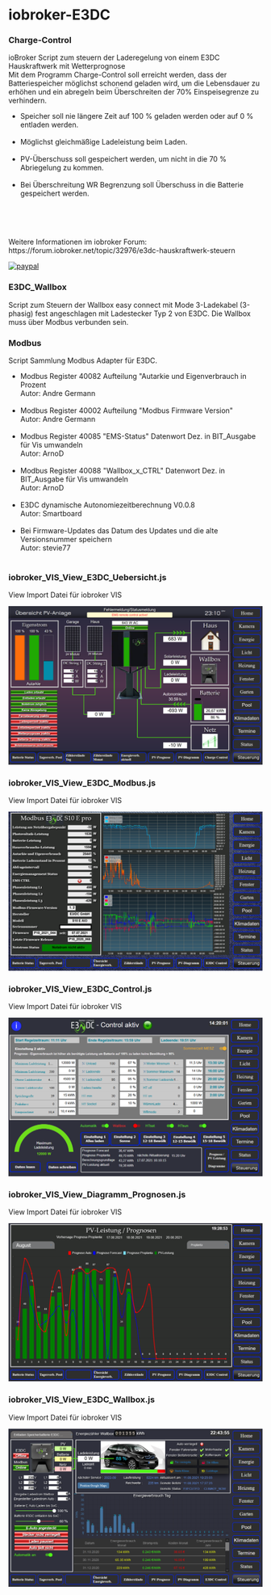 # iobroker-E3DC

<h3>Charge-Control</h3>
ioBroker Script zum steuern der Laderegelung von einem E3DC Hauskraftwerk mit Wetterprognose
<br>
Mit dem Programm Charge-Control soll erreicht werden, dass der Batteriespeicher möglichst schonend geladen wird, um die Lebensdauer zu erhöhen und ein abregeln 
beim Überschreiten der 70% Einspeisegrenze zu verhindern.<br>
<ul>
<li>Speicher soll nie längere Zeit auf 100 % geladen werden oder auf 0 % entladen werden.</li><br>
<li>Möglichst gleichmäßige Ladeleistung beim Laden.</li><br>
<li>PV-Überschuss soll gespeichert werden, um nicht in die 70 % Abriegelung zu kommen.</li><br>
<li>Bei Überschreitung WR Begrenzung soll Überschuss in die Batterie gespeichert werden.</li><br>
</ul><br><br>
<p>Weitere Informationen im iobroker Forum: https://forum.iobroker.net/topic/32976/e3dc-hauskraftwerk-steuern</p>


[![paypal](https://www.paypalobjects.com/en_US/DK/i/btn/btn_donateCC_LG.gif)](https://www.paypal.com/donate?hosted_button_id=JWM2WUT7ZACVL&source=url) 


<h3>E3DC_Wallbox</h3>
Script zum Steuern der Wallbox easy connect mit Mode 3-Ladekabel (3-phasig) fest angeschlagen mit Ladestecker Typ 2 von E3DC. Die Wallbox muss über Modbus
verbunden sein.

<h3>Modbus</h3>
<p>Script Sammlung Modbus Adapter für E3DC.</p>
<ul>
<li>Modbus Register 40082 Aufteilung "Autarkie und Eigenverbrauch in Prozent<br>Autor: Andre Germann</li><br>
<li>Modbus Register 40002 Aufteilung "Modbus Firmware Version"<br>Autor: Andre Germann</li><br>
<li>Modbus Register 40085 "EMS-Status" Datenwort Dez. in BIT_Ausgabe für Vis umwandeln<br>Autor: ArnoD</li><br>
<li>Modbus Register 40088 "Wallbox_x_CTRL" Datenwort Dez. in BIT_Ausgabe für Vis umwandeln<br>Autor: ArnoD</li><br>
<li>E3DC dynamische Autonomiezeitberechnung V0.0.8<br>Autor: Smartboard</li><br>
<li>Bei Firmware-Updates das Datum des Updates und die alte Versionsnummer speichern<br>Autor: stevie77</li><br>
</ul>

<h3>iobroker_VIS_View_E3DC_Uebersicht.js</h3>
<p>View Import Datei für iobroker VIS</p>
<p><a target="_blank" rel="noopener noreferrer" href="https://github.com/ArnoD15/iobroker_E3DC/blob/master/images/E3DC_Uebersicht.png"><img src="https://github.com/ArnoD15/iobroker_E3DC/raw/master/images/E3DC_Uebersicht.png" alt="VIS View E3DC Uebersicht" style="max-width:100%;"></a></p>

<h3>iobroker_VIS_View_E3DC_Modbus.js</h3>
<p>View Import Datei für iobroker VIS</p>
<p><a target="_blank" rel="noopener noreferrer" href="https://github.com/ArnoD15/iobroker_E3DC/blob/master/images/E3DC_Modbus.png"><img src="https://github.com/ArnoD15/iobroker_E3DC/raw/master/images/E3DC_Modbus.png" alt="VIS View E3DC Modbus" style="max-width:100%;"></a></p>

<h3>iobroker_VIS_View_E3DC_Control.js</h3>
<p>View Import Datei für iobroker VIS</p>
<p><a target="_blank" rel="noopener noreferrer" href="https://github.com/ArnoD15/iobroker_E3DC/blob/master/images/E3DC_Control.png"><img src="https://github.com/ArnoD15/iobroker_E3DC/raw/master/images/E3DC_Control.png" alt="VIS View E3DC-Control" style="max-width:100%;"></a></p>

<h3>iobroker_VIS_View_Diagramm_Prognosen.js</h3>
<p>View Import Datei für iobroker VIS</p>
<p><a target="_blank" rel="noopener noreferrer" href="https://github.com/ArnoD15/iobroker_E3DC/blob/master/images/Diagramm_Prognosen.png"><img src="https://github.com/ArnoD15/iobroker_E3DC/raw/master/images/Diagramm_Prognosen.png" alt="VIS View E3DC-Control" style="max-width:100%;"></a></p>

<h3>iobroker_VIS_View_E3DC_Wallbox.js</h3>
<p>View Import Datei für iobroker VIS</p>
<p><a target="_blank" rel="noopener noreferrer" href="https://github.com/ArnoD15/iobroker_E3DC/blob/master/images/E3DC_Wallbox.png"><img src="https://github.com/ArnoD15/iobroker_E3DC/raw/master/images/E3DC_Wallbox.png" alt="VIS View E3DC-Control" style="max-width:100%;"></a></p>
